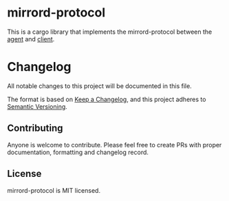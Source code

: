 # mirrord-protocol

This is a cargo library that implements the mirrord-protocol between the [agent](https://github.com/metalbear-co/mirrord-agent) and [client](https://github.com/metalbear-co/mirrord).

# Changelog
All notable changes to this project will be documented in this file.

The format is based on [Keep a Changelog](https://keepachangelog.com/en/1.0.0/),
and this project adheres to [Semantic Versioning](https://semver.org/spec/v2.0.0.html).

## Contributing
Anyone is welcome to contribute. Please feel free to create PRs with proper documentation, formatting and changelog record.

## License

mirrord-protocol is MIT licensed.